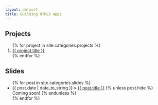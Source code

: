 ```yaml
---
layout: default
title: Building HTML5 Apps
---
```


Projects
---

<ol>
{% for project in site.categories.projects %}
  <li><a href="{{ project.url }}">{{ project.title }}</a></li>
{% endfor %}
</ol>


Slides
---
<ul>
{% for post in site.categories.slides %}
  <li><span>{{ post.date | date_to_string }}</span> &raquo; <a href="{{ post.url }}">{{ post.title }}</a>
  {% unless post.hide %} 
    <span class="unreleased">Coming soon!</span>
  {% endunless %}
  </li>
{% endfor %}
</ul>